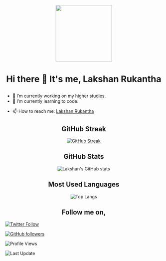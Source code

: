 <div align="center">

<img align="center" style="height:180px" src="https://res.cloudinary.com/ddnv9dswe/image/upload/v1635613646/20211030_223511_aaj48q.png">

</div>

# <p align="center">Hi there 👋 It's me, Lakshan Rukantha</p>

- 🔭 I’m currently working on my higher studies.
- 🌱 I’m currently learning to code.
<!-- - 👯 I’m looking to collaborate on ... 
- 🤔 I’m looking for help with ...
- 💬 Ask me about ... -->
- 📫 How to reach me: [Lakshan Rukantha](https://lakshanrukantha.github.io/contact.html)
<!-- - 😄 Pronouns: ...
- ⚡ Fun fact: ... -->

<h2 align="center">GitHub Streak</h2>

<div align="center">

[![GitHub Streak](http://github-readme-streak-stats.herokuapp.com?user=lakshanrukantha&theme=chartreuse-dark&hide_border=true&date_format=M%20j%5B%2C%20Y%5D)](https://git.io/streak-stats)

</div>

<h2 align="center">GitHub Stats</h2>

<div align="center">

![Lakshan's GitHub stats](https://github-readme-stats.vercel.app/api?username=lakshanrukantha&theme=chartreuse-dark&hide_border=true&show_icons=true)

</div>

<h2 align="center">Most Used Languages</h2>

<div align="center">

![Top Langs](https://github-readme-stats.vercel.app/api/top-langs/?username=lakshanrukantha&layout=compact&hide_border=true&theme=chartreuse-dark)

</div>

<h2 align="center">Follow me on,</h2>

<a href="https://twitter.com/LakshanRukantha">

![Twitter Follow](https://img.shields.io/twitter/follow/LakshanRukantha?style=social)

</a>

<a href="https://github.com/LakshanRukantha/LakshanRukantha" action="_blank">

![GitHub followers](https://img.shields.io/github/followers/LakshanRukantha?style=social)

</a>

![Profile Views](https://komarev.com/ghpvc/?username=lakshanrukantha)


![Last Update](https://badges.pufler.dev/updated/lakshanrukantha/lakshanrukantha)

